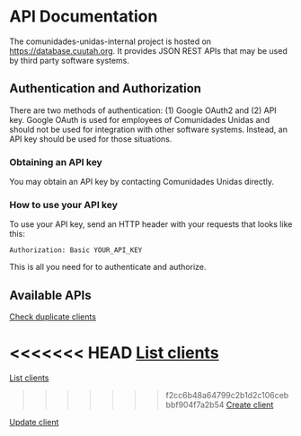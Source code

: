 # API Documentation

The comunidades-unidas-internal project is hosted on https://database.cuutah.org. It provides JSON REST APIs that may
be used by third party software systems.

## Authentication and Authorization

There are two methods of authentication: (1) Google OAuth2 and (2) API key. Google OAuth is used for employees of Comunidades Unidas
and should not be used for integration with other software systems. Instead, an API key should be used for those situations.

### Obtaining an API key

You may obtain an API key by contacting Comunidades Unidas directly.

### How to use your API key

To use your API key, send an HTTP header with your requests that looks like this:

```
Authorization: Basic YOUR_API_KEY
```

This is all you need for to authenticate and authorize.

## Available APIs

[Check duplicate clients](/docs/check-duplicate-client.md)

<<<<<<< HEAD
[List clients](/docs/clients.md)
=======
[List clients](/docs/list-clients.md)

>>>>>>> f2cc6b48a64799c2b1d2c106cebbbf904f7a2b54
[Create client](/docs/create-client.md)

[Update client](/docs/update-client.md)
